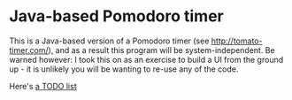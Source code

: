# Java-based Pomodoro timer

This is a Java-based version of a Pomodoro timer (see http://tomato-timer.com/), and as a result this program will be system-independent.
Be warned however: I took this on as an exercise to build a UI from the ground up - it is unlikely you will be wanting to re-use any of the code.

Here's [a TODO list](TODO.md)